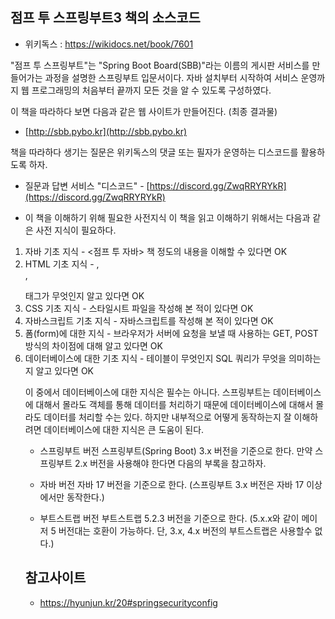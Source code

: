 ## 점프 투 스프링부트3 책의 소스코드

* 위키독스 : https://wikidocs.net/book/7601


"점프 투 스프링부트"는 "Spring Boot Board(SBB)"라는 이름의 게시판 서비스를 만들어가는 과정을 설명한 스프링부트 입문서이다. 자바 설치부터 시작하여 서비스 운영까지 웹 프로그래밍의 처음부터 끝까지 모든 것을 알 수 있도록 구성하였다.

이 책을 따라하다 보면 다음과 같은 웹 사이트가 만들어진다. (최종 결과물)

* [http://sbb.pybo.kr](http://sbb.pybo.kr)


책을 따라하다 생기는 질문은 위키독스의 댓글 또는 필자가 운영하는 디스코드를 활용하도록 하자.

* 질문과 답변 서비스 "디스코드" - [https://discord.gg/ZwqRRYRYkR](https://discord.gg/ZwqRRYRYkR)

* 이 책을 이해하기 위해 필요한 사전지식
이 책을 읽고 이해하기 위해서는 다음과 같은 사전 지식이 필요하다.

1. 자바 기초 지식 - <점프 투 자바> 책 정도의 내용을 이해할 수 있다면 OK
1. HTML 기초 지식 - <table>, <div>, <form> 태그가 무엇인지 알고 있다면 OK
1. CSS 기초 지식 - 스타일시트 파일을 작성해 본 적이 있다면 OK
1. 자바스크립트 기초 지식 - 자바스크립트를 작성해 본 적이 있다면 OK
1. 폼(form)에 대한 지식 - 브라우저가 서버에 요청을 보낼 때 사용하는 GET, POST 방식의 차이점에 대해 알고 있다면 OK
1. 데이터베이스에 대한 기초 지식 - 테이블이 무엇인지 SQL 쿼리가 무엇을 의미하는지 알고 있다면 OK

이 중에서 데이터베이스에 대한 지식은 필수는 아니다. 스프링부트는 데이터베이스에 대해서 몰라도 객체를 통해 데이터를 처리하기 때문에 데이터베이스에 대해서 몰라도 데이터를 처리할 수는 있다. 하지만 내부적으로 어떻게 동작하는지 잘 이해하려면 데이터베이스에 대한 지식은 큰 도움이 된다.

* 스프링부트 버전
스프링부트(Spring Boot) 3.x 버전을 기준으로 한다. 만약 스프링부트 2.x 버전을 사용해야 한다면 다음의 부록을 참고하자.

* 자바 버전
자바 17 버전을 기준으로 한다. (스프링부트 3.x 버전은 자바 17 이상에서만 동작한다.)

* 부트스트랩 버전
부트스트랩 5.2.3 버전을 기준으로 한다. (5.x.x와 같이 메이저 5 버전대는 호환이 가능하다. 단, 3.x, 4.x 버전의 부트스트랩은 사용할수 없다.)

## 참고사이트
- https://hyunjun.kr/20#springsecurityconfig
